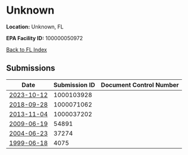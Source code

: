 # Unknown

**Location:** Unknown, FL

**EPA Facility ID:** 100000050972

[Back to FL Index](../../index.md)

## Submissions

| Date | Submission ID | Document Control Number |
|------|--------------|-------------------------|
| [2023-10-12](submissions/1000103928.md) | 1000103928 |  |
| [2018-09-28](submissions/1000071062.md) | 1000071062 |  |
| [2013-11-04](submissions/1000037202.md) | 1000037202 |  |
| [2009-06-19](submissions/54891.md) | 54891 |  |
| [2004-06-23](submissions/37274.md) | 37274 |  |
| [1999-06-18](submissions/4075.md) | 4075 |  |
